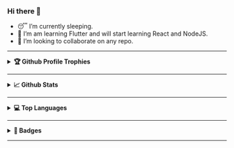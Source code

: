 ### Hi there 👋

<!--
**Mastermind-sap/Mastermind-sap** is a ✨ _special_ ✨ repository because its `README.md` (this file) appears on your GitHub profile.

Here are some ideas to get you started:

- 🤔 I’m looking for help with ...
- 💬 Ask me about ...
- 📫 How to reach me: ...
- 😄 Pronouns: ...
- ⚡ Fun fact: ...
-->

- 😴 I’m currently sleeping.
- 🌱 I’m am learning Flutter and will start learning React and NodeJS.
- 👯 I’m looking to collaborate on any repo.

---

<details>
<summary><b> 🏆 Github Profile Trophies </b></summary>
  
[![trophy](https://github-profile-trophy.vercel.app/?username=Mastermind-sap&theme=dracula)](https://github.com/ryo-ma/github-profile-trophy)

</details>

---

<details>
<summary><b> 📈 Github Stats </b></summary>

![Anurag's github stats](https://github-readme-stats.vercel.app/api?username=Mastermind-sap&show_icons=true&theme=radical)

</details>

---

<details>
<summary><b> 💻 Top Languages </b></summary>

[![Top Langs](https://github-readme-stats.vercel.app/api/top-langs/?username=Mastermind-sap&theme=radical)](https://github.com/anuraghazra/github-readme-stats)

</details>

---

<details>
<summary><b> 🎊 Badges </b></summary>

<a href="https://dev.to/mastermindsap">
  <img src="https://d2fltix0v2e0sb.cloudfront.net/dev-badge.svg" alt="Saptarshi Adhikari's DEV Profile" height="100" width="100">
</a>

<a href="https://hacktoberfest.digitalocean.com">
  <img src="https://res.cloudinary.com/practicaldev/image/fetch/s--ipK3ZYfm--/c_limit,f_auto,fl_progressive,q_80,w_375/https://dev-to-uploads.s3.amazonaws.com/uploads/badge/badge_image/80/hacktoberfest2020-badge_2.png" alt="Hacktober Fest 2020" height="100" width="100">
</a>

[![An image of @mastermindsap's Holopin badges, which is a link to view their full Holopin profile](https://holopin.me/mastermindsap)](https://holopin.io/@mastermindsap)

</details>

---
